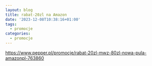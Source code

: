 ```yaml
---
layout: blog
title: rabat-20zl na Amazon
date: '2023-12-08T10:38:16+01:00'
tags:
  - promocje
categories:
  - promocje
---
```

https://www.pepper.pl/promocje/rabat-20zl-mwz-80zl-nowa-pula-amazonpl-763860
